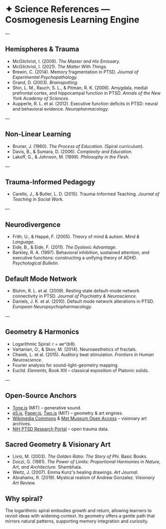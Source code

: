 # ✦ Science References — Cosmogenesis Learning Engine

—

## Hemispheres & Trauma
- McGilchrist, I. (2009). *The Master and His Emissary.*
- McGilchrist, I. (2021). *The Matter With Things.*
- Brewin, C. (2014). Memory fragmentation in PTSD. *Journal of Experimental Psychopathology.*
- Grand, D. (2003). *Brainspotting.*
- Shin, L. M., Rauch, S. L., & Pitman, R. K. (2006). Amygdala, medial prefrontal cortex, and hippocampal function in PTSD. *Annals of the New York Academy of Sciences.*
- Aupperle, R. L. et al. (2012). Executive function deficits in PTSD: neural and behavioral evidence. *Neuropharmacology.*

—

## Non-Linear Learning
- Bruner, J. (1960). *The Process of Education.* (Spiral curriculum).
- Davis, B., & Sumara, D. (2006). *Complexity and Education.*
- Lakoff, G., & Johnson, M. (1999). *Philosophy in the Flesh.*

—

## Trauma-Informed Pedagogy
- Carello, J., & Butler, L. D. (2015). Trauma-Informed Teaching. *Journal of Teaching in Social Work.*

—

## Neurodivergence
- Frith, U., & Happé, F. (2005). Theory of mind & autism. *Mind & Language.*
- Eide, B., & Eide, F. (2011). *The Dyslexic Advantage.*
- Barkley, R. A. (1997). Behavioral inhibition, sustained attention, and executive functions: constructing a unifying theory of ADHD. *Psychological Bulletin.*

## Default Mode Network
- Bluhm, R. L. et al. (2009). Resting state default-mode network connectivity in PTSD. *Journal of Psychiatry & Neuroscience.*
- Daniels, J. K. et al. (2010). Default mode network alterations in PTSD. *European Neuropsychopharmacology.*

—

## Geometry & Harmonics
- Logarithmic Spiral: r = ae^(bθ).
- Vartanian, O., & Skov, M. (2014). Neuroaesthetics of fractals.
- Chaieb, L. et al. (2015). Auditory beat stimulation. *Frontiers in Human Neuroscience.*
- Fourier analysis for sound-light-geometry mapping.
- Euclid. *Elements,* Book XIII – classical exposition of Platonic solids.

—

## Open-Source Anchors
- [Tone.js](https://tonejs.github.io/) (MIT) – generative sound.
- [p5.js](https://p5js.org/), [Paper.js](http://paperjs.org/), [Two.js](https://two.js.org/) (MIT) – geometry & art engines.
- [Wikimedia Commons](https://commons.wikimedia.org/) & [Met Museum Open Access](https://www.metmuseum.org/art/collection/search#!?showOnly=openAccess) – visionary art archives.
- [NIH PTSD Research Portal](https://www.ptsd.va.gov/professional/research/ptsd_portal.asp) – open trauma data.

## Sacred Geometry & Visionary Art
- Livio, M. (2003). *The Golden Ratio: The Story of Phi.* Basic Books.
- Doczi, G. (1981). *The Power of Limits: Proportional Harmonies in Nature, Art, and Architecture.* Shambhala.
- Weitz, J. (2007). Emma Kunz's healing drawings. *Art Journal.*
- Abrahams, R. (2019). Mystical realism of Andrew Gonzalez. *Visionary Art Review.*

## Why spiral?
The logarithmic spiral embodies growth and return, allowing learners to revisit ideas with widening context. Its geometry offers a gentle path that mirrors natural patterns, supporting memory integration and curiosity.
